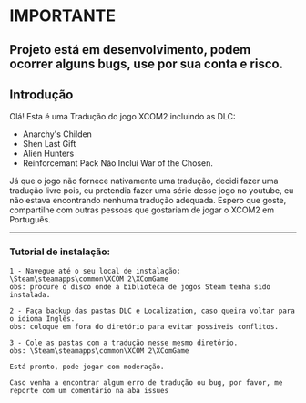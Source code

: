 # IMPORTANTE
## Projeto está em desenvolvimento, podem ocorrer alguns bugs, use por sua conta e risco.

## Introdução

Olá! Esta é uma Tradução do jogo XCOM2 incluindo as DLC:
- Anarchy's Childen
- Shen Last Gift
- Alien Hunters
- Reinforcemant Pack
Não Inclui War of the Chosen.

Já que o jogo não fornece nativamente uma tradução, decidi fazer uma tradução livre pois, eu pretendia fazer uma série desse jogo no youtube, eu não estava encontrando nenhuma tradução adequada.
Espero que goste, compartilhe com outras pessoas que gostariam de jogar o XCOM2 em Português.

----------------------------------------------------------------------------------------------------------------------------------------

### Tutorial de instalação:

	1 - Navegue até o seu local de instalação: \Steam\steamapps\common\XCOM 2\XComGame
	obs: procure o disco onde a biblioteca de jogos Steam tenha sido instalada.

	2 - Faça backup das pastas DLC e Localization, caso queira voltar para o idioma Inglês.
	obs: coloque em fora do diretório para evitar possiveis conflitos.

	3 - Cole as pastas com a tradução nesse mesmo diretório.
	obs: \Steam\steamapps\common\XCOM 2\XComGame

	Está pronto, pode jogar com moderação.

	Caso venha a encontrar algum erro de tradução ou bug, por favor, me reporte com um comentário na aba issues